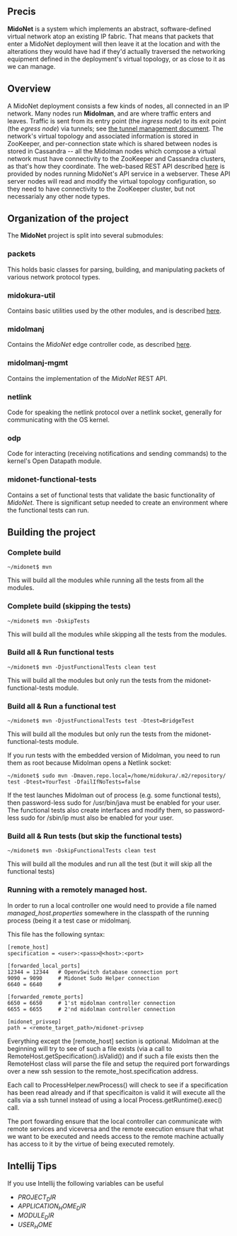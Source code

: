 ## Precis

**MidoNet** is a system which implements an abstract, software-defined
virtual network atop an existing IP fabric.  That means that packets that
enter a MidoNet deployment will then leave it at the location and with the
alterations they would have had if they'd actually traversed the networking
equipment defined in the deployment's virtual topology, or as close to it
as we can manage.

## Overview

A MidoNet deployment consists a few kinds of nodes, all connected in
an IP network.  Many nodes run **Midolman**, and are where traffic enters
and leaves.  Traffic is sent from its entry point (the *ingress node*) to
its exit point (the *egress node*) via tunnels; see [the tunnel management
document](docs/tunnel-management.md).  The network's virtual topology
and associated information is stored in ZooKeeper, and per-connection
state which is shared between nodes is stored in Cassandra -- all the
Midolman nodes which compose a virtual network must have connectivity to
the ZooKeeper and Cassandra clusters, as that's how they coordinate.
The web-based REST API described [here](docs/rest-api-specification.md)
is provided by nodes running MidoNet's API service in a webserver.  These
API server nodes will read and modify the virtual topology configuration,
so they need to have connectivity to the ZooKeeper cluster, but not
necessarialy any other node types.

## Organization of the project

The **MidoNet** project is split into several submodules:

### packets

This holds basic classes for parsing, building, and manipulating packets
of various network protocol types.

### midokura-util

Contains basic utilities used by the other modules, and is described
[here](docs/midokura-util.md).

### midolmanj

Contains the *MidoNet* edge controller code, as described [here](docs/midolmanj.md).

### midolmanj-mgmt

Contains the implementation of the *MidoNet* REST API.

### netlink

Code for speaking the netlink protocol over a netlink socket, generally
for communicating with the OS kernel.

### odp

Code for interacting (receiving notifications and sending commands) to
the kernel's Open Datapath module.

### midonet-functional-tests

Contains a set of functional tests that validate the basic functionality of
*MidoNet*.  There is significant setup needed to create an environment where
the functional tests can run.

## Building the project
### Complete build

    ~/midonet$ mvn

This will build all the modules while running all the tests from all the modules.

### Complete build (skipping the tests)

    ~/midonet$ mvn -DskipTests

This will build all the modules while skipping all the tests from the modules.

### Build all & Run functional tests

    ~/midonet$ mvn -DjustFunctionalTests clean test

This will build all the modules but only run the tests from the
midonet-functional-tests module.

### Build all & Run a functional test

    ~/midonet$ mvn -DjustFunctionalTests test -Dtest=BridgeTest

This will build all the modules but only run the tests from the
midonet-functional-tests module.

If you run tests with the embedded version of Midolman, you need to run them as root because Midolman opens a Netlink socket:

    ~/midonet$ sudo mvn -Dmaven.repo.local=/home/midokura/.m2/repository/ test -Dtest=YourTest -DfailIfNoTests=false

If the test launches Midolman out of process (e.g. some functional tests), then password-less sudo for /usr/bin/java must be enabled for your user.
The functional tests also create interfaces and modify them, so password-less sudo for /sbin/ip must also be enabled for your user.

### Build all & Run tests (but skip the functional tests)

    ~/midonet$ mvn -DskipFunctionalTests clean test

This will build all the modules and run all the test (but it will skip all the
functional tests)

### Running with a remotely managed host.

In order to run a local controller one would need to provide a file named
*managed_host.properties* somewhere in the classpath of the running process
(being it a test case or midolmanj.

This file has the following syntax:

    [remote_host]
    specification = <user>:<pass>@<host>:<port>

    [forwarded_local_ports]
    12344 = 12344   # OpenvSwitch database connection port
    9090 = 9090     # Midonet Sudo Helper connection
    6640 = 6640     #

    [forwarded_remote_ports]
    6650 = 6650     # 1'st midolman controller connection
    6655 = 6655     # 2'nd midolman controller connection

    [midonet_privsep]
    path = <remote_target_path>/midonet-privsep

Everything except the \[remote_host\] section is optional.
Midolman at the beginning will try to see of such a file exists
(via a call to RemoteHost.getSpecification().isValid()) and if such a file exists
then the RemoteHost class will parse the file and setup the required port
forwardings over a new ssh session to the remote_host.specification address.

Each call to ProcessHelper.newProcess() will check to see if a specification has
been read already and if that specificaiton is valid it will execute all the
calls via a ssh tunnel instead of using a local Process.getRuntime().exec() call.

The port fowarding ensure that the local controller can communicate with remote
services and viceversa and the remote execution ensure that what we want to be
executed and needs access to the remote machine actually has access to it by the
virtue of being executed remotely.

## Intellij Tips
If you use Intellij the following variables can be useful
* $PROJECT_DIR$
* $APPLICATION_HOME_DIR$
* $MODULE_DIR$
* $USER_HOME$
